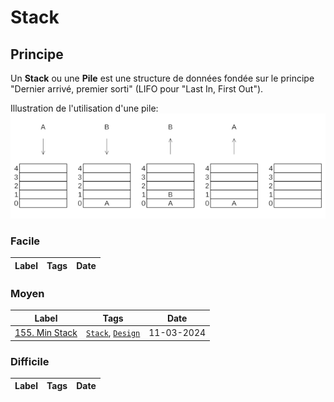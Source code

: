 # Stack

## Principe

Un **Stack** ou une **Pile** est une structure de données fondée sur le principe "Dernier arrivé, premier sorti" (LIFO pour "Last In, First Out").

Illustration de l'utilisation d'une pile:  
<img src="../imgs/skills/stack-1.png"/>

### Facile

| Label | Tags | Date |
| ----- | ---- | ---- |

### Moyen

| Label                                              | Tags                                           | Date       |
| -------------------------------------------------- | ---------------------------------------------- | ---------- |
| [155. Min Stack](../Probleme/0155.%20Min%20Stack/) | [`Stack`](./stack.md), [`Design`](./design.md) | 11-03-2024 |

### Difficile

| Label | Tags | Date |
| ----- | ---- | ---- |
